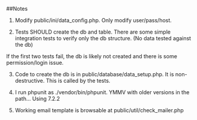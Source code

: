 
##Notes

1) Modify public/ini/data_config.php. Only modify user/pass/host.

2) Tests SHOULD create the db and table. There are some simple integration tests to verify only the db structure. (No data tested against the db)

If the first two tests fail, the db is likely not created and there is some permission/login issue.

3) Code to create the db is in public/database/data_setup.php. It is non-destructive. This is called by the tests.

4) I run phpunit as ./vendor/bin/phpunit. YMMV with older versions in the path... Using 7.2.2

5) Working email template is browsable at public/util/check_mailer.php